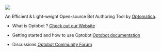 [<img src=https://beta.optobot.ai/assets/images/logo.png>](https://optobot.ai/)

An Efficient & Light-weight Open-source Bot Authoring Tool by [Optomatica](https://optomatica.com/).

- What is Optobot ?
  [Check out our Website](https://optobot.ai)

- Getting started and how to use Optobot
  [Optobot documentation](https://beta.optobot.ai/documentation#/)

- Discussions
  [Optobot Community Forum](https://discourse.optobot.ai/)
